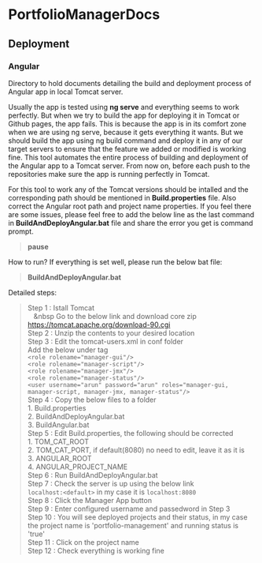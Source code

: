 # PortfolioManagerDocs
## Deployment
### Angular
Directory to hold documents detailing the build and deployment process of Angular app in local Tomcat server.

Usually the app is tested using **ng serve** and everything seems to work perfectly. But when we try to build the app for deploying it in Tomcat or Github pages, the app fails.
This is because the app is in its comfort zone when we are using ng serve, because it gets everything it wants.
But we should build the app using ng build command and deploy it in any of our target servers to ensure that the feature we added or modified is working fine.
This tool automates the entire process of building and deployment of the Angular app to a Tomcat server. 
From now on, before each push to the repositories make sure the app is running perfectly in Tomcat.

For this tool to work any of the Tomcat versions should be intalled and the corresponding path should be mentioned in **Build.properties** file. Also correct the Angular root path and project name properties.
If you feel there are some issues, please feel free to add the below line as the last command in **BuildAndDeployAngular.bat** file and share the error you get is command prompt.
>**pause**

How to run?
If everything is set well, please run the below bat file:
>**BuildAndDeployAngular.bat**

Detailed steps:
>Step 1  : Istall Tomcat  
		   &nbsp;&nbsp;&nbsp;&nbsp Go to the below link and download core zip  
		   https://tomcat.apache.org/download-90.cgi  
>Step 2  : Unzip the contents to your desired location  
>Step 3  : Edit the tomcat-users.xml in conf folder  
		   Add the below under <tomcat-users> tag  
			`<role rolename="manager-gui"/>`  
			`<role rolename="manager-script"/>`  
			`<role rolename="manager-jmx"/>`  
			`<role rolename="manager-status"/>`  
			`<user username="arun" password="arun" roles="manager-gui, manager-script, manager-jmx, manager-status"/>`  
>Step 4  : Copy the below files to a folder  
			1. Build.properties  
			2. BuildAndDeployAngular.bat  
			3. BuildAngular.bat  
>Step 5  : Edit Build.properties, the following should be corrected  
			1. TOM_CAT_ROOT  
			2. TOM_CAT_PORT, if default(8080) no need to edit, leave it as it is  
			3. ANGULAR_ROOT  
			4. ANGULAR_PROJECT_NAME  
>Step 6  : Run BuildAndDeployAngular.bat  
>Step 7  : Check the server is up using the below link  
		   `localhost:<default>` in my case it is `localhost:8080`  
>Step 8  : Click the Manager App button  
>Step 9  : Enter configured username and passedword in Step 3  
>Step 10 : You will see deployed projects and their status, in my case the project name is 'portfolio-management' and running status is 'true'  
>Step 11 : Click on the project name  
>Step 12 : Check everything is working fine  